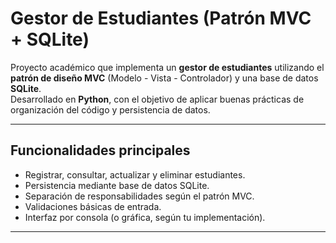 # Gestor de Estudiantes (Patrón MVC + SQLite)

Proyecto académico que implementa un **gestor de estudiantes** utilizando el **patrón de diseño MVC** (Modelo - Vista - Controlador) y una base de datos **SQLite**.  
Desarrollado en **Python**, con el objetivo de aplicar buenas prácticas de organización del código y persistencia de datos.

---

## Funcionalidades principales

- Registrar, consultar, actualizar y eliminar estudiantes.  
- Persistencia mediante base de datos SQLite.  
- Separación de responsabilidades según el patrón MVC.  
- Validaciones básicas de entrada.  
- Interfaz por consola (o gráfica, según tu implementación).

---
